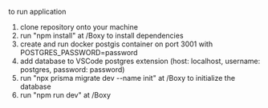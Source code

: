 to run application
1. clone repository onto your machine 
2. run "npm install" at <some path>/Boxy to install dependencies
3. create and run docker postgis container on port 3001 with POSTGRES_PASSWORD=password
4. add database to VSCode postgres extension (host: localhost, username: postgres, password: password)
5. run "npx prisma migrate dev --name init" at <some path>/Boxy to initialize the database
6. run "npm run dev" at <some path>/Boxy